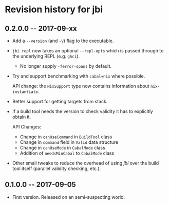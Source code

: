 # Revision history for jbi

## 0.2.0.0 -- 2017-09-xx

* Add a `--version` (and `-V`) flag to the executable.

* `jbi repl` now takes an optional `--repl-opts` which is passed
  through to the underlying REPL (e.g. `ghci`).

    * No longer supply `-ferror-spans` by default.

* Try and support benchmarking with `cabal+nix` where possible.

    API change: the `NixSupport` type now contains information about
    `nix-instantiate`.

* Better support for getting targets from stack.

* If a build tool needs the version to check validity it has to
  explicitly obtain it.

    API Changes:

    * Change in `canUseCommand` in `BuildTool` class
    * Change in `command` field in `Valid` data structure
    * Change in `canUseMode` in `CabalMode` class
    * Addition of `needsMinCabal` to `CabalMode` class

* Other small tweaks to reduce the overhead of using _jbi_ over the
  build tool itself (parallel validity checking, etc.).

## 0.1.0.0 -- 2017-09-05

* First version. Released on an semi-suspecting world.

